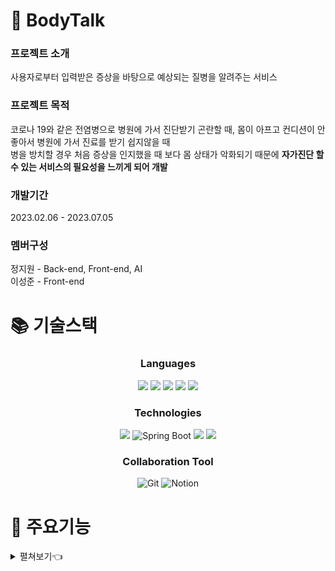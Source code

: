 # 🏥 BodyTalk
   
### 프로젝트 소개
사용자로부터 입력받은 증상을 바탕으로 예상되는 질병을 알려주는 서비스

### 프로젝트 목적
코로나 19와 같은 전염병으로 병원에 가서 진단받기 곤란할 때, 몸이 아프고 컨디션이 안 좋아서 병원에 가서 진료를 받기 쉽지않을 때<br>
병을 방치할 경우 처음 증상을 인지했을 때 보다 몸 상태가 악화되기 때문에 **자가진단 할 수 있는 서비스의 필요성을 느끼게 되어 개발**

### 개발기간
2023.02.06 - 2023.07.05

### 멤버구성
정지원 - Back-end, Front-end, AI
<br>
이성준 - Front-end

# 📚 기술스택

<div align="center">
   
### Languages
<img src="https://img.shields.io/badge/html5-E34F26?style=for-the-badge&logo=html5&logoColor=white">  <img src="https://img.shields.io/badge/css-1572B6?style=for-the-badge&logo=css3&logoColor=white">  <img src="https://img.shields.io/badge/javascript-F7DF1E?style=for-the-badge&logo=javascript&logoColor=black"> <img  src="https://img.shields.io/badge/java-007396?style=for-the-badge&logo=java&logoColor=white"> <img src="https://img.shields.io/badge/python-3776AB?style=for-the-badge&logo=python&logoColor=white"> 

### Technologies
<img src="https://img.shields.io/badge/react-61DAFB?style=for-the-badge&logo=react&logoColor=black"> <img alt="Spring Boot" src ="https://img.shields.io/badge/Spring Boot-6DB33F.svg?&style=for-the-badge&logo=springboot&logoColor=white"/> <img src="https://img.shields.io/badge/django-092E20?style=for-the-badge&logo=django&logoColor=white"> <img src="https://img.shields.io/badge/mariaDB-003545?style=for-the-badge&logo=mariaDB&logoColor=white">

### Collaboration Tool
<img alt="Git" src ="https://img.shields.io/badge/Git-F05032.svg?&style=for-the-badge&logo=Git&logoColor=white"/> <img alt="Notion" src ="https://img.shields.io/badge/Notion-000000.svg?&style=for-the-badge&logo=Notion&logoColor=white"/>

</div>

# 📌 주요기능

<details>
   <summary> 펼쳐보기👈</summary>
   
## Web
### 회원가입 및 로그인

<div align="center">
   
   <img src="/img/register.png" alt="register" style="width: 30%;">
   
   회원가입을 하게 되면 기본정보를 입력받게 됩니다. <br>
   성별에 따라서 증상을 진단받을 때, 다른결과가 나옵니다.
   
   <br>
   
   <img src="/img/login.png" alt="login" style="width: 30%;">
   
   구글, 카카오, 네이버 로그인을 제공합니다. <br>
   로그인을 하게 되면 최근 진단결과, 증상 일기등의 기능을 사용할 수 있습니다.

   <br><br>

</div>

### 메인 화면 (진단 결과  순위)

<div align="center">
   
   <img src="/img/main.png" alt="main">

   사용자들이 많이 진단받는 진단명들의 순위를 보여줍니다.

   <br><br>

</div>

### 증상 진단

<div align="center">
   
   <img src="/img/diagnosis.gif" alt="diagnosis;">

   증상을 입력하면 Kobert 모델이 분석 후 유사도가 가장 높은 질병과 질병의 간략한 정보, 관련 병원을 추천합니다.

   <br><br>

</div>

### 병원 찾기

<div align="center">
    
   <img src="/img/hospital1.gif" alt="hospital1">
   
   진료 과목을 선택한 뒤 내 주변 병원찾기 버튼을 클릭하면 내 위치를 기반으로 가까운 병원을 찾아줍니다.

   <br><br>

   <img src="/img/hospital2.gif" alt="hospital2">

   진료 과목을 선택한 뒤 지역명으로 병원찾기 버튼을 클릭하면 주소를 입력받는 창이 나타납니다.<br>
   주소를 입력하면 주소와  가까운 병원을 찾아줍니다.

   <br><br>

   <img src="/img/hospital3.gif" alt="hospital3">

   나타난 병원들을 선택하게 되면 지도의 핀 색이 바뀌고 선택한 병원으로 이동합니다.

   <br><br>

</div>

### 증상 일기

<div align="center">
   <img src="./img/diarylogin.png" alt="diarylogin">

   증상 일기는 로그인이 필요한 서비스 입니다.<br>
   로그인을 하지않고 diary를 클릭하면 위와 같은 메세지가 노출됩니다.

   <br><br>

   <img src="./img/cal.gif" alt="cal">

   달력에서 날짜를 선택해 증상 일기를 작성할 수 있습니다.

   <br><br>

   <img src="./img/write.gif" alt="write">

   일기는 증상에 맞는 태그를 5개까지 선택해서 작성할 수 있습니다.

   <br><br>

   <img src="./img/check.gif" alt="check">

   작성된 일기는 다시 볼 수 있고 수정할 수 있습니다.

   <br><br>

   <img src="./img/check.gif" alt="check">

   증상 진단과 작성한 일기의 태그를 통해 만들어진 증상 통계와 부위 별 통계를 확인할 수 있습니다.

   <br><br>

</div>

### 마이페이지

 <div align="center">
 <img src="./img/mypage.png" alt="mypage">
</div>

내정보를 확인하고 수정할 수 있습니다.
최근 진단받은 진료기록을 한 눈에 볼 수 있습니다.

</details>
